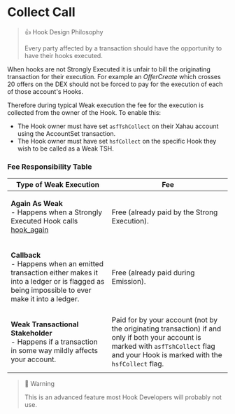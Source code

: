 # Collect Call

> 👍 Hook Design Philosophy
>
> Every party affected by a transaction should have the opportunity to have their hooks executed.

When hooks are not Strongly Executed it is unfair to bill the originating transaction for their execution. For example an _OfferCreate_ which crosses 20 offers on the DEX should not be forced to pay for the execution of each of those account's Hooks.

Therefore during typical Weak execution the fee for the execution is collected from the owner of the Hook. To enable this:

* The Hook owner must have set `asfTshCollect` on their Xahau account using the AccountSet transaction.
* The Hook owner must have set `hsfCollect` on the specific Hook they wish to be called as a Weak TSH.

### Fee Responsibility Table

| Type of Weak Execution                                                                                                                                                   | Fee                                                                                                                                                                                    |
| ------------------------------------------------------------------------------------------------------------------------------------------------------------------------ | -------------------------------------------------------------------------------------------------------------------------------------------------------------------------------------- |
| <p><strong>Again As Weak</strong><br>- Happens when a Strongly Executed Hook calls <a href="../functions/hook-context/hook_again.md">hook_again</a></p>                  | Free (already paid by the Strong Execution).                                                                                                                                           |
| <p><strong>Callback</strong><br>- Happens when an emitted transaction either makes it into a ledger or is flagged as being impossible to ever make it into a ledger.</p> | Free (already paid during Emission).                                                                                                                                                   |
| <p><strong>Weak Transactional Stakeholder</strong><br>- Happens if a transaction in some way mildly affects your account.</p>                                            | Paid for by your account (not by the originating transaction) if and only if both your account is marked with `asfTshCollect` flag and your Hook is marked with the `hsfCollect` flag. |

> 🚧 Warning
>
> This is an advanced feature most Hook Developers will probably not use.
